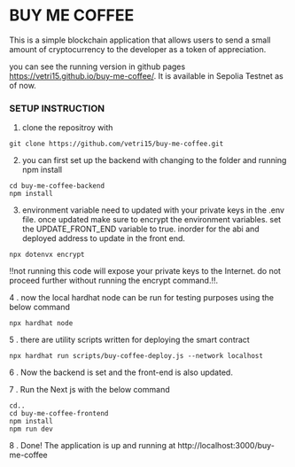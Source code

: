 # BUY ME COFFEE
This is a simple blockchain application that allows users to send a small amount of cryptocurrency to the developer as a token of appreciation.

you can see the running version in github pages https://vetri15.github.io/buy-me-coffee/. 
It is available in Sepolia Testnet as of now.


### SETUP INSTRUCTION

1. clone the repositroy with
```shell
git clone https://github.com/vetri15/buy-me-coffee.git
```

2. you can first set up the backend with changing to the folder and running npm install
```shell
cd buy-me-coffee-backend
npm install
```
3. environment variable need to updated with your private keys in the .env file. once updated make sure to encrypt the environment variables.
set the UPDATE_FRONT_END variable to true. inorder for the abi and deployed address to update in the front end.
```shell
npx dotenvx encrypt
```

‼️not running this code will expose your private keys to the Internet. do not proceed further without running the encrypt command.‼️.

4 . now the local hardhat node can be run for testing purposes using the below command
```shell
npx hardhat node
```

5 . there are utility scripts written for deploying the smart contract
```shell
npx hardhat run scripts/buy-coffee-deploy.js --network localhost
```
6 . Now the backend is set and the front-end is also updated.

7 . Run the Next js with the below command
```shell
cd..
cd buy-me-coffee-frontend
npm install
npm run dev
```
8 . Done! The application is up and running at http://localhost:3000/buy-me-coffee

